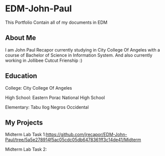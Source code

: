 # EDM-John-Paul
This Portfolio Contain all of my documents in EDM

## About Me
I am John Paul Recapor  currently studying in City College Of Angeles with a course of Bachelor of Science in Information System. And also currently working in Jollibee Cutcut Frienship :) 

## Education
College: City College Of Angeles

High School: Eastern Porac National High School  

Elementary: Tabu Ilog Negros Occidental 

## My Projects
Midterm Lab Task 1:https://github.com/jrecapor/EDM-John-Paul/tree/5a5e278914f5ac05cdc05db6478361ff3c14de41/Midterm

Midterm Lab Task 2:
